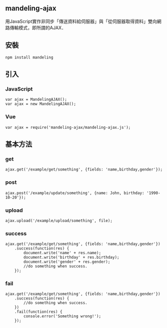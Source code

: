 ## mandeling-ajax
用JavaScript實作非同步「傳送資料給伺服器」與「從伺服器取得資料」雙向網路傳輸模式，即所謂的AJAX．

## 安裝
    npm install mandeling

## 引入
### JavaScript
    var ajax = MandelingAJAX();
    var ajax = new MandelingAJAX();
### Vue
    var ajax = require('mandeling-ajax/mandeling-ajax.js');


## 基本方法
### get
    ajax.get('/example/get/something', {fields: 'name,birthday,gender'});
### post
    ajax.post('/example/update/something', {name: John, birthday: '1990-10-20'});
### upload
    ajax.upload('/example/upload/something', file);
### success
    ajax.get('/example/get/something', {fields: 'name,birthday,gender'})  
        .success(function(res) {  
            document.write('name' + res.name);  
            document.write('birthday' + res.birthday);  
            document.write('gender' + res.gender);  
            //do something when success.   
        });  
### fail
    ajax.get('/example/get/something', {fields: 'name,birthday,gender'})  
        .success(function(res) {  
            //do something when success.   
        })  
        .fail(function(res) {  
            console.error('Something wrong!');  
        });  

